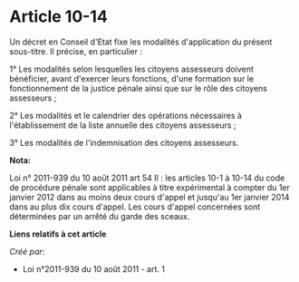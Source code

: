 # Article 10-14

Un décret en Conseil d'Etat fixe les modalités d'application du présent sous-titre. Il précise, en particulier : 

1° Les modalités selon lesquelles les citoyens assesseurs doivent bénéficier, avant d'exercer leurs fonctions, d'une
formation sur le fonctionnement de la justice pénale ainsi que sur le rôle des citoyens assesseurs ; 

2° Les modalités et le calendrier des opérations nécessaires à l'établissement de la liste annuelle des citoyens
assesseurs ; 

3° Les modalités de l'indemnisation des citoyens assesseurs.

**Nota:**

Loi n° 2011-939 du 10 août 2011 art 54 II : les articles 10-1 à 10-14 du code de procédure pénale sont applicables à titre
expérimental à compter du 1er janvier 2012 dans au moins deux cours d'appel et jusqu'au 1er janvier 2014 dans au plus dix
cours d'appel. Les cours d'appel concernées sont déterminées par un arrêté du garde des sceaux.

**Liens relatifs à cet article**

_Créé par_:

  - Loi n°2011-939 du 10 août 2011 - art. 1
